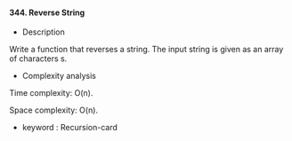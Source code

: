 #### 344. Reverse String

* Description

Write a function that reverses a string. The input string is given as an array of characters s.

* Complexity analysis

Time complexity: O(n).

Space complexity: O(n).

* keyword : Recursion-card